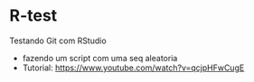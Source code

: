 # R-test
Testando Git com RStudio
- fazendo um script com uma seq aleatoria
- Tutorial:
  https://www.youtube.com/watch?v=qcjpHFwCugE
  
